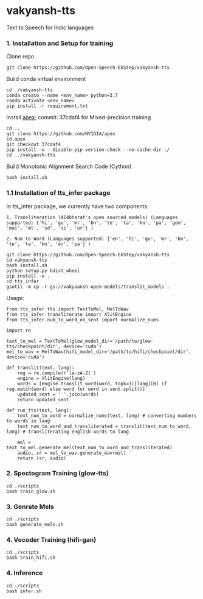 # vakyansh-tts
Text to Speech for Indic languages

### 1. Installation and Setup for training

Clone repo
```
git clone https://github.com/Open-Speech-EkStep/vakyansh-tts
```
Build conda virtual environment
```
cd ./vakyansh-tts
conda create --name <env_name> python=3.7
conda activate <env_name>
pip install -r requirement.txt
```
Install [apex](https://github.com/NVIDIA/apex); commit: 37cdaf4 for Mixed-precision training
```
cd ..
git clone https://github.com/NVIDIA/apex
cd apex
git checkout 37cdaf4
pip install -v --disable-pip-version-check --no-cache-dir ./
cd ../vakyansh-tts
```
Build Monotonic Alignment Search Code (Cython)
```
bash install.sh
```
### 1.1 Installation of tts_infer package

In tts_infer package, we currently have two components:
    
    1. Transliteration (AI4bharat's open sourced models) (Languages supported: {'hi', 'gu', 'mr', 'bn', 'te', 'ta', 'kn', 'pa', 'gom', 'mai', 'ml', 'sd', 'si', 'ur'} )
    
    2. Num to Word (Languages supported: {'en', 'hi', 'gu', 'mr', 'bn', 'te', 'ta', 'kn', 'or', 'pa'} )
```
git clone https://github.com/Open-Speech-EkStep/vakyansh-tts
cd vakyansh-tts
bash install.sh
python setup.py bdist_wheel
pip install -e .
cd tts_infer
gsutil -m cp -r gs://vakyaansh-open-models/translit_models .
```

Usage:
```
from tts_infer.tts import TextToMel, MelToWav
from tts_infer.transliterate imoprt XlitEngine
from tts_infer.num_to_word_on_sent import normalize_nums

import re

text_to_mel = TextToMel(glow_model_dir='/path/to/glow-tts/checkpoint/dir', device='cuda')
mel_to_wav = MelToWav(hifi_model_dir='/path/to/hifi/checkpoint/dir', device='cuda')

def translit(text, lang):
    reg = re.compile(r'[a-zA-Z]')
    engine = XlitEngine(lang)
    words = [engine.translit_word(word, topk=1)[lang][0] if reg.match(word) else word for word in sent.split()]
    updated_sent = ' '.join(words)
    return updated_sent
    
def run_tts(text, lang):
    text_num_to_word = normalize_nums(text, lang) # converting numbers to words in lang
    text_num_to_word_and_transliterated = translit(text_num_to_word, lang) # transliterating english words to lang
    
    mel = text_to_mel.generate_mel(text_num_to_word_and_transliterated)
    audio, sr = mel_to_wav.generate_wav(mel)
    return (sr, audio)
```


### 2. Spectogram Training (glow-tts)

```
cd ./scripts
bash train_glow.sh
```
### 3. Genrate Mels

```
cd ./scripts
bash generate_mels.sh
```
### 4. Vocoder Training (hifi-gan)

```
cd ./scripts
bash train_hifi.sh
```
### 4. Inference
```
cd ./scripts
bash infer.sh
```
